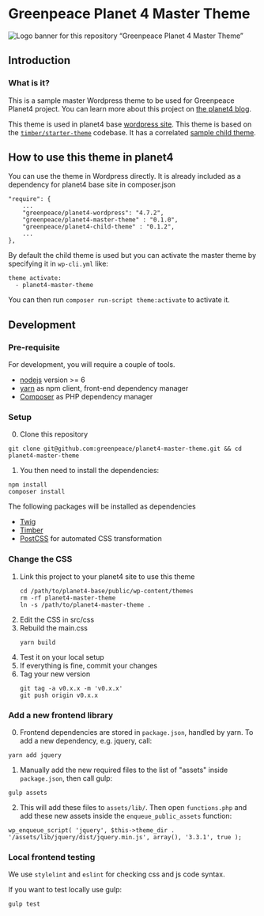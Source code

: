 # Greenpeace Planet 4 Master Theme

![Logo banner for this repository “Greenpeace Planet 4 Master Theme”](./screenshot.png)

## Introduction

### What is it?
This is a sample master Wordpress theme to be used for Greenpeace Planet4 project.
You can learn more about this project on [the planet4 blog](https://medium.com/planet4).

This theme is used in planet4 base [wordpress site](https://github.com/greenpeace/planet4-base).
This theme is based on the [`timber/starter-theme`](https://github.com/timber/starter-theme) codebase.
It has a correlated [sample child theme](https://github.com/greenpeace/greenpeace-planet4-child-theme).

## How to use this theme in planet4

You can use the theme in Wordpress directly.
It is already included as a dependency for planet4 base site in composer.json
```
"require": {
    ...
    "greenpeace/planet4-wordpress": "4.7.2",
    "greenpeace/planet4-master-theme" : "0.1.0",
    "greenpeace/planet4-child-theme" : "0.1.2",
    ...
},
```

By default the child theme is used but you can activate the master theme
by specifying it in `wp-cli.yml` like:
```
theme activate:
  - planet4-master-theme
```

You can then run `composer run-script theme:activate` to activate it.

## Development

### Pre-requisite

For development, you will require a couple of tools.

- [nodejs](https://nodejs.org) version >= 6
- [yarn](https://yarnpkg.com/) as npm client, front-end dependency manager
- [Composer](https://getcomposer.org/) as PHP dependency manager

### Setup

0. Clone this repository
```
git clone git@github.com:greenpeace/planet4-master-theme.git && cd planet4-master-theme
```
1. You then need to install the dependencies:
```
npm install
composer install
```

The following packages will be installed as dependencies
- [Twig](http://twig.sensiolabs.org/)
- [Timber](https://timber.github.io/timber/)
- [PostCSS](http://postcss.org/) for automated CSS transformation

### Change the CSS

1. Link this project to your planet4 site to use this theme
    ```
    cd /path/to/planet4-base/public/wp-content/themes
    rm -rf planet4-master-theme
    ln -s /path/to/planet4-master-theme .
    ```
1. Edit the CSS in src/css
1. Rebuild the main.css
    ```
    yarn build
    ```
1. Test it on your local setup
1. If everything is fine, commit your changes
1. Tag your new version
    ```
    git tag -a v0.x.x -m 'v0.x.x'
    git push origin v0.x.x
    ```

### Add a new frontend library

0. Frontend dependencies are stored in `package.json`, handled by yarn. To add a new dependency, e.g. jquery, call:

```
yarn add jquery
```

1. Manually add the new required files to the list of "assets" inside `package.json`, then call gulp:

```
gulp assets
```

2. This will add these files to `assets/lib/`. Then open `functions.php` and add these new assets inside the `enqueue_public_assets` function:

```
wp_enqueue_script( 'jquery', $this->theme_dir . '/assets/lib/jquery/dist/jquery.min.js', array(), '3.3.1', true );
```

### Local frontend testing

We use `stylelint` and `eslint` for checking css and js code syntax.

If you want to test locally use gulp:

```
gulp test
```
